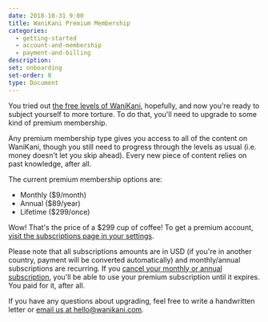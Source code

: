 ```yaml
---
date: 2018-10-31 9:00
title: WaniKani Premium Membership
categories:
  - getting-started
  - account-and-membership
  - payment-and-billing
description:
set: onboarding
set-order: 8
type: Document
---
```


You tried out [the free levels of WaniKani](/getting-started/payment-and-billing/wanikani/wanikani-free/), hopefully, and now you're ready to subject yourself to more torture. To do that, you'll need to upgrade to some kind of premium membership.

Any premium membership type gives you access to all of the content on WaniKani, though you still need to progress through the levels as usual (i.e. money doesn't let you skip ahead). Every new piece of content relies on past knowledge, after all.

The current premium membership options are:

* Monthly ($9/month)
* Annual ($89/year)
* Lifetime ($299/once)

Wow! That's the price of a $299 cup of coffee! To get a premium account, [visit the subscriptions page in your settings](https://www.wanikani.com/account/subscription).

Please note that all subscriptions amounts are in USD (if you're in another country, payment will be converted automatically) and monthly/annual subscriptions are recurring. If you [cancel your monthly or annual subscription](/account-and-membership/payment-and-billing/cancel-subscription/), you'll be able to use your premium subscription until it expires. You paid for it, after all.

If you have any questions about upgrading, feel free to write a handwritten letter or [email us at hello@wanikani.com](mailto:hello@wanikani.com).
